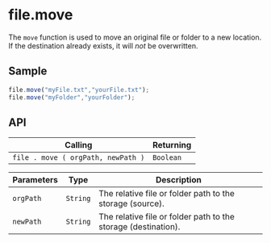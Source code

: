 # file.move

The `move` function is used to move an original file or folder to a new location. If the destination already exists, it will *not* be overwritten.

## Sample

```javascript
file.move("myFile.txt","yourFile.txt");
file.move("myFolder","yourFolder");
```

## API

| Calling | Returning |
|---|---|
| `file . move ( orgPath, newPath )` | `Boolean` |

| Parameters | Type | Description |
|---|---|---|
| `orgPath` | `String` | The relative file or folder path to the storage (source). |
| `newPath` | `String` | The relative file or folder path to the storage (destination). |